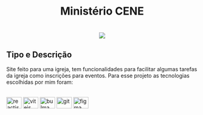 <h1 align="center">Ministério CENE</h1>

<h1 align="center">
  <img src="https://drive.google.com/file/d/1lc2sT1kpfEjulBScQTk0P3BcpgQHI-gp/view?usp=drive_link">
</h1>

## Tipo e Descrição

Site feito para uma igreja, tem funcionalidades para facilitar algumas tarefas da igreja como inscrições para eventos. Para esse projeto as tecnologias escolhidas por mim foram:

<div style="display: inline_block"><br>
  <img align="center" height="30" width="40" alt="reactjs" src="https://www.svgrepo.com/show/452092/react.svg">
  <img align="center" height="30" width="40" alt="vitejs" src="https://www.svgrepo.com/show/374167/vite.svg">
  <img align="center" height="30" width="40" alt="bulma" src="https://www.svgrepo.com/show/353925/javascript.svg">
  <img align="center" height="30" width="40" alt="git" src="https://raw.githubusercontent.com/styled-components/brand/master/styled-components.png">
  <img align="center" height="30" width="40" alt="figma" src="https://www.svgrepo.com/show/452202/figma.svg"> 
</div>
